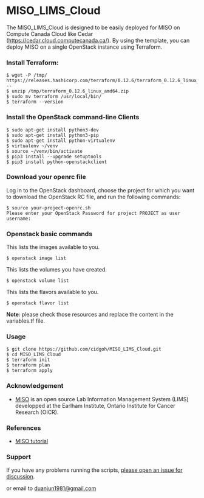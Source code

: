 # MISO_LIMS_Cloud

The MISO_LIMS_Cloud is designed to be easily deployed for MISO on Compute Canada Cloud like Cedar (https://cedar.cloud.computecanada.ca/). By using the template, you can deploy MISO on a single OpenStack instance using Terraform.

### Install Terraform:

```
$ wget -P /tmp/ https://releases.hashicorp.com/terraform/0.12.6/terraform_0.12.6_linux_amd64.zip
--
$ unzip /tmp/terraform_0.12.6_linux_amd64.zip
$ sudo mv terraform /usr/local/bin/
$ terraform --version
```

### Install the OpenStack command-line Clients
```
$ sudo apt-get install python3-dev
$ sudo apt-get install python3-pip
$ sudo apt-get install python-virtualenv
$ virtualenv ~/venv
$ source ~/venv/bin/activate
$ pip3 install --upgrade setuptools
$ pip3 install python-openstackclient
```

### Download your openrc file

Log in to the OpenStack dashboard, choose the project for which you want to download the OpenStack RC file, and run the following commands:
```
$ source your-project-openrc.sh
Please enter your OpenStack Password for project PROJECT as user username:
```
### Openstack basic commands

This lists the images available to you.
```
$ openstack image list
```
This lists the volumes you have created.
```
$ openstack volume list
```
This lists the flavors available to you.
```
$ openstack flavor list
```

<b>Note</b>: please check those resources and replace the content in the variables.tf file.

### Usage

```
$ git clone https://github.com/cidgoh/MISO_LIMS_Cloud.git
$ cd MISO_LIMS_Cloud
$ terraform init
$ terraform plan
$ terraform apply
```

### Acknowledgement

- [MISO](https://github.com/miso-lims/) is an open source Lab Information Management System (LIMS) developped at the Earlham Institute, Ontario Institute for Cancer Research (OICR).

### References
- [MISO tutorial](https://miso-lims.readthedocs.io/projects/docs/en/latest/)

### Support

If you have any problems running the scripts, [please open an issue for discussion][1].

[1]: https://github.com/cidgoh/MISO_LIMS_Cloud/issues
or email to duanjun1981@gmail.com
